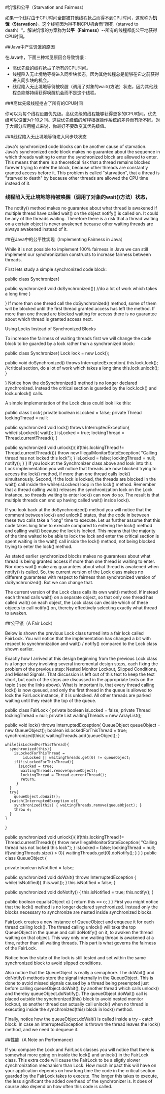 #饥饿和公平（Starvation and Fairness）

如果一个线程由于CPU时间全部被其他线程抢占而得不到CPU时间，这就称为**饥饿（Starvation）**。这个线程因为得不到CPU机会而“饿死（starved to death）"。解决饥饿的方案称为**公平（Fairness）**--所有的线程都能公平地获得CPU时间。

##Java中产生饥饿的原因

在Java中，下面三种常见原因会导致饥饿：

* 高优先级的线程抢占了所有的CPU时间。
* 线程陷入无止境地等待进入同步块状态，因为其他线程总是能够在它之前获得进入同步块的机会。
* 线程陷入无止境地等待被唤醒（调用了对象的wait()方法）状态，因为其他线程总能够持续获得唤醒机会而不是这个线程。

###高优先级线程抢占了所有的CPU时间

你可以为每个线程设置优先级。高优先级的线程能够获得更多的CPU时间。优先级可以设置为1-10之间。这些优先级值的解释根据操作系统的差异而有所不同。对于大部分应用程式来说，你最好不要改变其优先级值。

###线程陷入无止境地等待进入同步块状态

Java's synchronized code blocks can be another cause of starvation. Java's synchronized code block makes no guarantee about the sequence in which threads waiting to enter the synchronized block are allowed to enter. This means that there is a theoretical risk that a thread remains blocked forever trying to enter the block, because other threads are constantly granted access before it. This problem is called "starvation", that a thread is "starved to death" by because other threads are allowed the CPU time instead of it.

### 线程陷入无止境地等待被唤醒（调用了对象的wait()方法）状态，

The notify() method makes no guarantee about what thread is awakened if multiple thread have called wait() on the object notify() is called on. It could be any of the threads waiting. Therefore there is a risk that a thread waiting on a certain object is never awakened because other waiting threads are always awakened instead of it.

##在Java中的公平性实现（Implementing Fairness in Java）

While it is not possible to implement 100% fairness in Java we can still implement our synchronization constructs to increase fairness between threads.

First lets study a simple synchronized code block:

public class Synchronizer{

  public synchronized void doSynchronized(){
    //do a lot of work which takes a long time
  }

}
If more than one thread call the doSynchronized() method, some of them will be blocked until the first thread granted access has left the method. If more than one thread are blocked waiting for access there is no guarantee about which thread is granted access next.

Using Locks Instead of Synchronized Blocks

To increase the fairness of waiting threads first we will change the code block to be guarded by a lock rather than a synchronized block:

public class Synchronizer{
  Lock lock = new Lock();

  public void doSynchronized() throws InterruptedException{
    this.lock.lock();
      //critical section, do a lot of work which takes a long time
    this.lock.unlock();
  }

}
Notice how the doSynchronized() method is no longer declared synchronized. Instead the critical section is guarded by the lock.lock() and lock.unlock() calls.

A simple implementation of the Lock class could look like this:

public class Lock{
  private boolean isLocked      = false;
  private Thread  lockingThread = null;

  public synchronized void lock() throws InterruptedException{
    while(isLocked){
      wait();
    }
    isLocked      = true;
    lockingThread = Thread.currentThread();
  }

  public synchronized void unlock(){
    if(this.lockingThread != Thread.currentThread()){
      throw new IllegalMonitorStateException(
        "Calling thread has not locked this lock");
    }
    isLocked      = false;
    lockingThread = null;
    notify();
  }
}
If you look at the Synchronizer class above and look into this Lock implementation you will notice that threads are now blocked trying to access the lock() method, if more than one thread calls lock() simultanously. Second, if the lock is locked, the threads are blocked in the wait() call inside the while(isLocked) loop in the lock() method. Remember that a thread calling wait() releases the synchronization lock on the Lock instance, so threads waiting to enter lock() can now do so. The result is that multiple threads can end up having called wait() inside lock().

If you look back at the doSynchronized() method you will notice that the comment between lock() and unlock() states, that the code in between these two calls take a "long" time to execute. Let us further assume that this code takes long time to execute compared to entering the lock() method and calling wait() because the lock is locked. This means that the majority of the time waited to be able to lock the lock and enter the critical section is spent waiting in the wait() call inside the lock() method, not being blocked trying to enter the lock() method.

As stated earlier synchronized blocks makes no guarantees about what thread is being granted access if more than one thread is waiting to enter. Nor does wait() make any guarantees about what thread is awakened when notify() is called. So, the current version of the Lock class makes no different guarantees with respect to fairness than synchronized version of doSynchronized(). But we can change that.

The current version of the Lock class calls its own wait() method. If instead each thread calls wait() on a separate object, so that only one thread has called wait() on each object, the Lock class can decide which of these objects to call notify() on, thereby effectively selecting exactly what thread to awaken.

##公平锁（A Fair Lock）

Below is shown the previous Lock class turned into a fair lock called FairLock. You will notice that the implementation has changed a bit with respect to synchronization and wait() / notify() compared to the Lock class shown earlier.

Exactly how I arrived at this design beginning from the previous Lock class is a longer story involving several incremental design steps, each fixing the problem of the previous step: Nested Monitor Lockout, Slipped Conditions, and Missed Signals. That discussion is left out of this text to keep the text short, but each of the steps are discussed in the appropriate texts on the topic ( see the links above). What is important is, that every thread calling lock() is now queued, and only the first thread in the queue is allowed to lock the FairLock instance, if it is unlocked. All other threads are parked waiting until they reach the top of the queue.

public class FairLock {
    private boolean           isLocked       = false;
    private Thread            lockingThread  = null;
    private List<QueueObject> waitingThreads =
            new ArrayList<QueueObject>();

  public void lock() throws InterruptedException{
    QueueObject queueObject           = new QueueObject();
    boolean     isLockedForThisThread = true;
    synchronized(this){
        waitingThreads.add(queueObject);
    }

    while(isLockedForThisThread){
      synchronized(this){
        isLockedForThisThread =
            isLocked || waitingThreads.get(0) != queueObject;
        if(!isLockedForThisThread){
          isLocked = true;
           waitingThreads.remove(queueObject);
           lockingThread = Thread.currentThread();
           return;
         }
      }
      try{
        queueObject.doWait();
      }catch(InterruptedException e){
        synchronized(this) { waitingThreads.remove(queueObject); }
        throw e;
      }
    }
  }

  public synchronized void unlock(){
    if(this.lockingThread != Thread.currentThread()){
      throw new IllegalMonitorStateException(
        "Calling thread has not locked this lock");
    }
    isLocked      = false;
    lockingThread = null;
    if(waitingThreads.size() > 0){
      waitingThreads.get(0).doNotify();
    }
  }
}
public class QueueObject {

  private boolean isNotified = false;

  public synchronized void doWait() throws InterruptedException {
    while(!isNotified){
        this.wait();
    }
    this.isNotified = false;
  }

  public synchronized void doNotify() {
    this.isNotified = true;
    this.notify();
  }

  public boolean equals(Object o) {
    return this == o;
  }
}
First you might notice that the lock() method is no longer declared synchronized. Instead only the blocks necessary to synchronize are nested inside synchronized blocks.

FairLock creates a new instance of QueueObject and enqueue it for each thread calling lock(). The thread calling unlock() will take the top QueueObject in the queue and call doNotify() on it, to awaken the thread waiting on that object. This way only one waiting thread is awakened at a time, rather than all waiting threads. This part is what governs the fairness of the FairLock.

Notice how the state of the lock is still tested and set within the same synchronized block to avoid slipped conditions.

Also notice that the QueueObject is really a semaphore. The doWait() and doNotify() methods store the signal internally in the QueueObject. This is done to avoid missed signals caused by a thread being preempted just before calling queueObject.doWait(), by another thread which calls unlock() and thereby queueObject.doNotify(). The queueObject.doWait() call is placed outside the synchronized(this) block to avoid nested monitor lockout, so another thread can actually call unlock() when no thread is executing inside the synchronized(this) block in lock() method.

Finally, notice how the queueObject.doWait() is called inside a try - catch block. In case an InterruptedException is thrown the thread leaves the lock() method, and we need to dequeue it.

##性能（A Note on Performance）

If you compare the Lock and FairLock classes you will notice that there is somewhat more going on inside the lock() and unlock() in the FairLock class. This extra code will cause the FairLock to be a sligtly slower synchronization mechanism than Lock. How much impact this will have on your application depends on how long time the code in the critical section guarded by the FairLock takes to execute. The longer this takes to execute, the less significant the added overhead of the synchronizer is. It does of course also depend on how often this code is called.